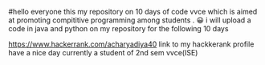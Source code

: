 #hello everyone this  my repository on 10 days of  code vvce which is aimed  at promoting compititive programming  among students .
😀 i will upload a code in java and python on my repository for the following 10 days

https://www.hackerrank.com/acharyadiya40 link to my hackkerank profile 
have a nice day
currently a student of 2nd sem vvce(ISE)
